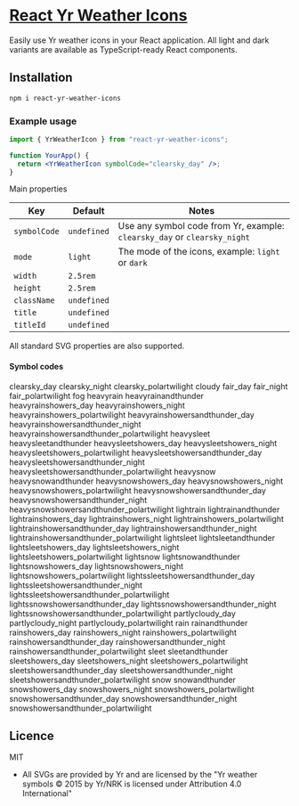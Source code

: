 # [React Yr Weather Icons](https://github.com/patrikhultgren/react-yr-weather-icons)

Easily use Yr weather icons in your React application. All light and dark variants are available as TypeScript-ready React components.

## Installation

```bash
npm i react-yr-weather-icons
```

### Example usage

```jsx
import { YrWeatherIcon } from "react-yr-weather-icons";

function YourApp() {
  return <YrWeatherIcon symbolCode="clearsky_day" />;
}
```

Main properties

| Key          | Default     | Notes                                                                    |
| ------------ | ----------- | ------------------------------------------------------------------------ |
| `symbolCode` | `undefined` | Use any symbol code from Yr, example: `clearsky_day` or `clearsky_night` |
| `mode`       | `light`     | The mode of the icons, example: `light` or `dark`                        |
| `width`      | `2.5rem`    |                                                                          |
| `height`     | `2.5rem`    |                                                                          |
| `className`  | `undefined` |                                                                          |
| `title`      | `undefined` |                                                                          |
| `titleId`    | `undefined` |                                                                          |

All standard SVG properties are also supported.

#### Symbol codes

clearsky_day
clearsky_night
clearsky_polartwilight
cloudy
fair_day
fair_night
fair_polartwilight
fog
heavyrain
heavyrainandthunder
heavyrainshowers_day
heavyrainshowers_night
heavyrainshowers_polartwilight
heavyrainshowersandthunder_day
heavyrainshowersandthunder_night
heavyrainshowersandthunder_polartwilight
heavysleet
heavysleetandthunder
heavysleetshowers_day
heavysleetshowers_night
heavysleetshowers_polartwilight
heavysleetshowersandthunder_day
heavysleetshowersandthunder_night
heavysleetshowersandthunder_polartwilight
heavysnow
heavysnowandthunder
heavysnowshowers_day
heavysnowshowers_night
heavysnowshowers_polartwilight
heavysnowshowersandthunder_day
heavysnowshowersandthunder_night
heavysnowshowersandthunder_polartwilight
lightrain
lightrainandthunder
lightrainshowers_day
lightrainshowers_night
lightrainshowers_polartwilight
lightrainshowersandthunder_day
lightrainshowersandthunder_night
lightrainshowersandthunder_polartwilight
lightsleet
lightsleetandthunder
lightsleetshowers_day
lightsleetshowers_night
lightsleetshowers_polartwilight
lightsnow
lightsnowandthunder
lightsnowshowers_day
lightsnowshowers_night
lightsnowshowers_polartwilight
lightssleetshowersandthunder_day
lightssleetshowersandthunder_night
lightssleetshowersandthunder_polartwilight
lightssnowshowersandthunder_day
lightssnowshowersandthunder_night
lightssnowshowersandthunder_polartwilight
partlycloudy_day
partlycloudy_night
partlycloudy_polartwilight
rain
rainandthunder
rainshowers_day
rainshowers_night
rainshowers_polartwilight
rainshowersandthunder_day
rainshowersandthunder_night
rainshowersandthunder_polartwilight
sleet
sleetandthunder
sleetshowers_day
sleetshowers_night
sleetshowers_polartwilight
sleetshowersandthunder_day
sleetshowersandthunder_night
sleetshowersandthunder_polartwilight
snow
snowandthunder
snowshowers_day
snowshowers_night
snowshowers_polartwilight
snowshowersandthunder_day
snowshowersandthunder_night
snowshowersandthunder_polartwilight

## Licence

MIT

- All SVGs are provided by Yr and are licensed by the "Yr weather symbols © 2015 by Yr/NRK is licensed under Attribution 4.0 International"
